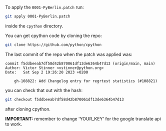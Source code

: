To apply the `0001-PyBerlin.patch` run:

```bash
git apply 0001-PyBerlin.patch
```

inside the `cpython` directory.

You can get cpython code by cloning the repo:

```bash
git clone https://github.com/python/cpython
```

The last commit of the repo when the patch
was applied was:

```
commit f5ddbeeab7df58d42b870061df13de6364b47d13 (origin/main, main)
Author: Victor Stinner <vstinner@python.org>
Date:   Sat Sep 2 19:26:20 2023 +0200

    gh-108822: Add Changelog entry for regrtest statistics (#108821)
```

you can check that out with the hash:

```bash
git checkout f5ddbeeab7df58d42b870061df13de6364b47d13
```

after cloning cpython.


**IMPORTANT:** remember to change 'YOUR_KEY'
for the google translate api to work.

